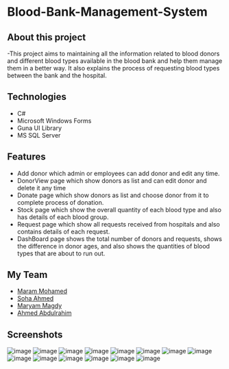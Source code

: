 # Blood-Bank-Management-System
## About this project
-This project aims to maintaining all the information related to blood donors and different blood types available in the blood bank and help them manage them in a better way. It also explains the process of requesting blood types between the bank and the hospital.

## Technologies
  - C#
  - Microsoft Windows Forms
  - Guna UI Library
  - MS SQL Server

## Features
- Add donor which admin or employees can add donor and edit any time.
- DonorView page which show donors as list and can edit donor and delete it any time
- Donate page which show donors as list and choose donor from it to complete process of donation.
- Stock page which show the overall quantity of each blood type and also has details of each blood group.
- Request page which show all requests received from hospitals and also contains details of each request.
- DashBoard page shows the total number of donors and requests, shows the difference in donor ages, and also shows the quantities of blood types that are about to run out.


## My Team
- [Maram Mohamed](https://github.com/maram-mohamed)
- [Soha Ahmed](https://github.com/soha131)
- [Maryam Magdy](https://github.com/mariaammagdy)
- [Ahmed Abdulrahim](https://github.com/MaStEr156)

## Screenshots
![image](https://github.com/MaStEr156/Blood-Bank-Management-System/assets/50383734/a108c8a9-d071-4b81-91ef-94e54eaf0afc)
![image](https://github.com/MaStEr156/Blood-Bank-Management-System/assets/50383734/d578032d-b7b2-43ea-90ac-aa806aa0832f)
![image](https://github.com/MaStEr156/Blood-Bank-Management-System/assets/50383734/c482cc90-b4f3-4024-9975-0269fbcf7d85)
![image](https://github.com/MaStEr156/Blood-Bank-Management-System/assets/50383734/9bc3d92d-e826-4f2c-bd53-9509412b431e)
![image](https://github.com/MaStEr156/Blood-Bank-Management-System/assets/50383734/2aa58131-b8bc-4967-93b6-cb1913bb487e)
![image](https://github.com/MaStEr156/Blood-Bank-Management-System/assets/50383734/d670dcf6-ce3b-492f-b507-6f514bdf59a3)
![image](https://github.com/MaStEr156/Blood-Bank-Management-System/assets/50383734/10fae74a-8ca2-41cd-b683-8a29c4fef82b)
![image](https://github.com/MaStEr156/Blood-Bank-Management-System/assets/50383734/a178333b-2906-4499-8774-bd945d89b1d5)
![image](https://github.com/MaStEr156/Blood-Bank-Management-System/assets/50383734/1cba0aed-6a49-4e28-a1be-80c53c3af517)
![image](https://github.com/MaStEr156/Blood-Bank-Management-System/assets/50383734/39ff10f6-71a4-484f-8fc8-7dd8d5d7764f)
![image](https://github.com/MaStEr156/Blood-Bank-Management-System/assets/50383734/bded0e70-7032-40d9-b496-0b320ce0e021)
![image](https://github.com/MaStEr156/Blood-Bank-Management-System/assets/50383734/744d8656-d165-424f-a0d4-808a1e3d5416)
![image](https://github.com/MaStEr156/Blood-Bank-Management-System/assets/50383734/8fb64429-fb6f-4c61-9a89-6deb2cfc21b2)
![image](https://github.com/MaStEr156/Blood-Bank-Management-System/assets/50383734/a5b8e157-5827-40ac-8623-942995196a38)
